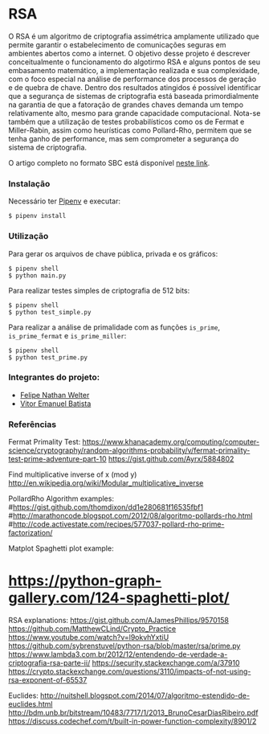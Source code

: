 # RSA
O RSA é um algoritmo de criptografia assimétrica amplamente utilizado que permite garantir o estabelecimento de comunicações seguras em ambientes abertos como a internet. O objetivo desse projeto é descrever conceitualmente o funcionamento do algotirmo RSA e alguns pontos de seu embasamento matemático, a implementação realizada e sua complexidade, com o foco especial na análise de performance dos processos de geração e de quebra de chave. Dentro dos resultados atingidos é possível identificar que a segurança de sistemas de criptografia está baseada primordialmente na garantia de que a fatoração de grandes chaves demanda um tempo relativamente alto, mesmo para grande capacidade computacional. Nota-se também que a utilização de testes probabilísticos como os de Fermat e Miller-Rabin, assim como heurísticas como Pollard-Rho, permitem que se tenha ganho de performance, mas sem comprometer a segurança do sistema de criptografia.

O artigo completo no formato SBC está disponível [neste link](./article/RSA.pdf).

### Instalação
Necessário ter [Pipenv](https://github.com/pypa/pipenv#installation) e executar:
```shell
$ pipenv install 
```

### Utilização

Para gerar os arquivos de chave pública, privada e os gráficos:
```shell
$ pipenv shell
$ python main.py
```

Para realizar testes simples de criptografia de 512 bits:
```shell
$ pipenv shell
$ python test_simple.py
```

Para realizar a análise de primalidade com as funções `is_prime`, `is_prime_fermat` e `is_prime_miller`:
```shell
$ pipenv shell
$ python test_prime.py
``` 

### Integrantes do projeto:

* [Felipe Nathan Welter](https://github.com/felipenwelter)
* [Vitor Emanuel Batista](https://github.com/vitorebatista)



### Referências

Fermat Primality Test:
https://www.khanacademy.org/computing/computer-science/cryptography/random-algorithms-probability/v/fermat-primality-test-prime-adventure-part-10
https://gist.github.com/Ayrx/5884802

Find multiplicative inverse of x (mod y)
http://en.wikipedia.org/wiki/Modular_multiplicative_inverse

PollardRho Algorithm examples:
#https://gist.github.com/thomdixon/dd1e280681f16535fbf1
#http://marathoncode.blogspot.com/2012/08/algoritmo-pollards-rho.html
#http://code.activestate.com/recipes/577037-pollard-rho-prime-factorization/

Matplot Spaghetti plot example:
# https://python-graph-gallery.com/124-spaghetti-plot/

RSA explanations:
https://gist.github.com/AJamesPhillips/9570158
https://github.com/MatthewCLind/Crypto_Practice
https://www.youtube.com/watch?v=l9okvhYxtiU
https://github.com/sybrenstuvel/python-rsa/blob/master/rsa/prime.py
https://www.lambda3.com.br/2012/12/entendendo-de-verdade-a-criptografia-rsa-parte-ii/
https://security.stackexchange.com/a/37910
https://crypto.stackexchange.com/questions/3110/impacts-of-not-using-rsa-exponent-of-65537

Euclides:
http://nuitshell.blogspot.com/2014/07/algoritmo-estendido-de-euclides.html
http://bdm.unb.br/bitstream/10483/7717/1/2013_BrunoCesarDiasRibeiro.pdf
https://discuss.codechef.com/t/built-in-power-function-complexity/8901/2